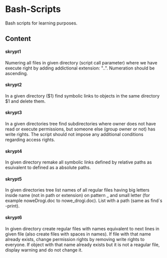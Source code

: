 # Bash-Scripts
Bash scripts for learning purposes.

## Content
#### skrypt1
Numering all files in given directory (script call parameter) where we have execute right by adding addictional extension: "..". Numeration should be ascending.
#### skrypt2
In a given directory ($1) find symbolic links to objects in the same directory $1 and delete them.
#### skrypt3
In a given directories tree find subdirectories where owner does not have read or execute permissions, but someone else (group owner or not) has write rights. The script should not impose any additional conditions regarding access rights.
#### skrypt4
In given directory remake all symbolic links defined by relative paths as esuivalent to defined as a absolute paths.
#### skrypt5
In given directories tree list names of all regular files having big letters inside name (not in path or extension) on pattern _ and small letter (for example noweDrogi.doc to nowe_drogi.doc). List with a path (same as find`s -print).
#### skrypt6
In given directory create regular files with names equivalent to next lines in given file (also create files with spaces in names). If file with that name already exists, change permission rights by removing write rights to everyone. If object with that name already exists but it is not a reagular file, display warning and do not change it. 
